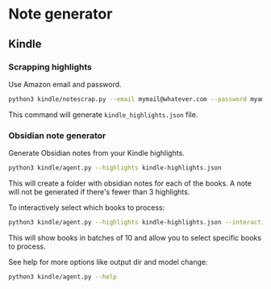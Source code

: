# Note generator


## Kindle 

### Scrapping highlights 

Use Amazon email and password.

```bash
python3 kindle/notescrap.py --email mymail@whatever.com --password myamazonpass
```

This command will generate `kindle_highlights.json` file. 


### Obsidian note generator 

Generate Obsidian notes from your Kindle highlights.

```bash
python3 kindle/agent.py --highlights kindle-highlights.json
```
This will create a folder with obsidian notes for each of the books. A note will not be generated if there's fewer than 3 highlights. 

To interactively select which books to process:
```bash
python3 kindle/agent.py --highlights kindle-highlights.json --interactive
```
This will show books in batches of 10 and allow you to select specific books to process.


See help for more options like output dir and model change:
```bash 
python3 kindle/agent.py --help
```

